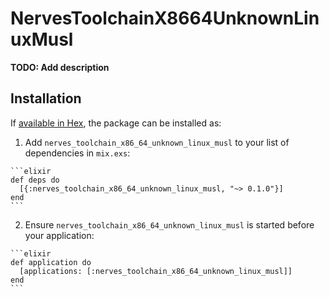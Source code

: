 # NervesToolchainX8664UnknownLinuxMusl

**TODO: Add description**

## Installation

If [available in Hex](https://hex.pm/docs/publish), the package can be installed as:

  1. Add `nerves_toolchain_x86_64_unknown_linux_musl` to your list of dependencies in `mix.exs`:

    ```elixir
    def deps do
      [{:nerves_toolchain_x86_64_unknown_linux_musl, "~> 0.1.0"}]
    end
    ```

  2. Ensure `nerves_toolchain_x86_64_unknown_linux_musl` is started before your application:

    ```elixir
    def application do
      [applications: [:nerves_toolchain_x86_64_unknown_linux_musl]]
    end
    ```

